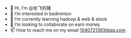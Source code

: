 - 👋 Hi, I’m @张飞的猪
- 👀 I’m interested in badminton
- 🌱 I’m currently learning hadoop & web & stock
- 💞️ I’m looking to collaborate on earn money
- 📫 How to reach me on my email 1040721393@qq.com

<!---
linbingfeng/linbingfeng is a ✨ special ✨ repository because its `README.md` (this file) appears on your GitHub profile.
You can click the Preview link to take a look at your changes.
--->
